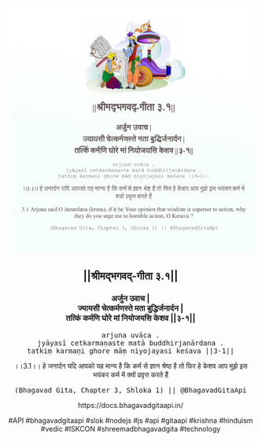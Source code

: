 <img src="../../asset/BG_3_1.png"/>
<center><h2>||श्रीमद्‍भगवद्‍-गीता ३.१||</h2>
<h3>अर्जुन उवाच |<br/>ज्यायसी चेत्कर्मणस्ते मता बुद्धिर्जनार्दन |<br/>तत्किं कर्मणि घोरे मां नियोजयसि केशव ||३-१||</h3>
<pre>arjuna uvāca .<br/>jyāyasī cetkarmaṇaste matā buddhirjanārdana .<br/>tatkiṃ karmaṇi ghore māṃ niyojayasi keśava ||3-1||</pre>
<p>।।3.1।। हे जनार्दन  यदि आपको यह मान्य है कि कर्म से ज्ञान श्रेष्ठ है तो फिर हे केशव  आप मुझे इस भयंकर कर्म में क्यों प्रवृत्त करते हैं</p>
<pre>(Bhagavad Gita, Chapter 3, Shloka 1) || @BhagavadGitaApi</pre><p>https://docs.bhagavadgitaapi.in/</p><p>#API #bhagavadgitaapi #slok #nodejs #js #api #gitaapi #krishna #hinduism #vedic #ISKCON #shreemadbhagavadgita #technology</p></center>